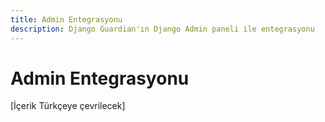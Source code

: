 ```yaml
---
title: Admin Entegrasyonu
description: Django Guardian'ın Django Admin paneli ile entegrasyonu
---
```


# Admin Entegrasyonu

[İçerik Türkçeye çevrilecek]

<!-- Bu sayfa içeriği ana İngilizce userguide/admin-integration.md dosyasından çevrilecektir -->
